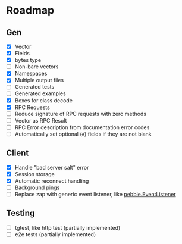 # Roadmap

## Gen

- [x] Vector
- [x] Fields
- [x] bytes type
- [ ] Non-bare vectors
- [x] Namespaces
- [x] Multiple output files
- [ ] Generated tests
- [ ] Generated examples
- [x] Boxes for class decode
- [x] RPC Requests
- [ ] Reduce signature of RPC requests with zero methods
- [ ] Vector as RPC Result
- [ ] RPC Error description from documentation error codes
- [ ] Automatically set optional (`#`) fields if they are not blank

## Client

- [x] Handle "bad server salt" error
- [x] Session storage
- [x] Automatic reconnect handling
- [ ] Background pings
- [ ] Replace zap with generic event listener, like [pebble.EventListener](https://pkg.go.dev/github.com/cockroachdb/pebble#EventListener)

## Testing
- [ ] tgtest, like http test (partially implemented)
- [ ] e2e tests (partially implemented)
